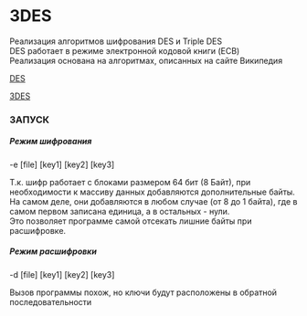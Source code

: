 # 3DES

Реализация алгоритмов шифрования DES и Triple DES  
DES работает в режиме электронной кодовой книги (ECB)  
Реализация основана на алгоритмах, описанных на сайте Википедия

[DES](https://ru.wikipedia.org/wiki/DES)

[3DES](https://ru.wikipedia.org/wiki/Triple_DES)

### ЗАПУСК

##### Режим шифрования

-e [file] [key1] [key2] [key3]

Т.к. шифр работает с блоками размером 64 бит (8 Байт), при необходимости к массиву данных добавляются дополнительные байты.  
На самом деле, они добавляются в любом случае (от 8 до 1 байта), где в самом первом записана единица, а в остальных - нули.  
Это позволяет программе самой отсекать лишние байты при расшифровке.

##### Режим расшифровки

-d [file] [key1] [key2] [key3]

Вызов программы похож, но ключи будут расположены в обратной последовательности
